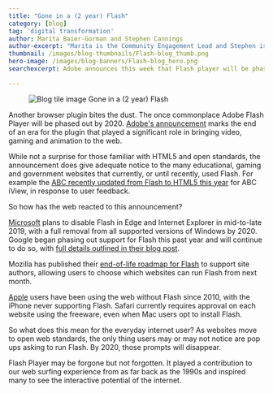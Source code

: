 ```yaml
---
title: "Gone in a (2 year) Flash"
category: [blog]
tag: 'digital transformation'
author: Marita Baier-Gorman and Stephen Cannings
author-excerpt: "Marita is the Community Engagement Lead and Stephen is the Content Designer for the DTA’s Digital Product and Services Team."
thumbnail: /images/blog-thumbnails/Flash-blog_thumb.png
hero-image: /images/blog-banners/Flash-blog_hero.png
searchexcerpt: Adobe announces this week that Flash player will be phased out by 2020.

---
```

<figure>
  <img src="{{ site.url }}{{ site.baseurl }}{{ page.hero-image }}" alt="Blog tile image Gone in a (2 year) Flash"/><br />
</figure>

Another browser plugin bites the dust. The once commonplace Adobe Flash Player will be phased out by 2020. [Adobe's announcement](https://theblog.adobe.com/adobe-flash-update/) marks the end of an era for the plugin that played a significant role in bringing video, gaming and animation to the web.

While not a surprise for those familiar with HTML5 and open standards, the announcement does give adequate notice to the many educational, gaming and government websites that currently, or until recently, used Flash. For example the [ABC recently updated from Flash to HTML5 this year](https://iviewsupport.abc.net.au/article/103-iview-update) for ABC iView, in response to user feedback.

So how has the web reacted to this announcement?

[Microsoft](https://blogs.windows.com/msedgedev/2017/07/25/flash-on-windows-timeline/#2irizo8LiJbrfAqM.97) plans to disable Flash in Edge and Internet Explorer in mid-to-late 2019, with a full removal from all supported versions of Windows by 2020. Google began phasing out support for Flash this past year and will continue to do so, with [full details outlined in their blog post](https://www.blog.google/products/chrome/saying-goodbye-flash-chrome/).

Mozilla has published their [end-of-life roadmap for Flash](https://blog.mozilla.org/futurereleases/2017/07/25/firefox-roadmap-flash-end-life/) to support site authors, allowing users to choose which websites can run Flash from next month.

[Apple](https://webkit.org/blog/7839/adobe-announces-flash-distribution-and-updates-to-end/) users have been using the web without Flash since 2010, with the iPhone never supporting Flash. Safari currently requires approval on each website using the freeware, even when Mac users opt to install Flash.

So what does this mean for the everyday internet user? As websites move to open web standards, the only thing users may or may not notice are pop ups asking to run Flash. By 2020, those prompts will disappear.

Flash Player may be forgone but not forgotten. It played a contribution to our web surfing experience from as far back as the 1990s and inspired many to see the interactive potential of the internet.
